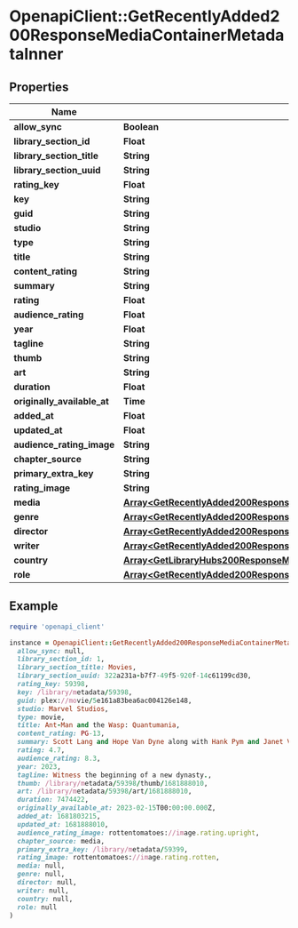 # OpenapiClient::GetRecentlyAdded200ResponseMediaContainerMetadataInner

## Properties

| Name | Type | Description | Notes |
| ---- | ---- | ----------- | ----- |
| **allow_sync** | **Boolean** |  | [optional] |
| **library_section_id** | **Float** |  | [optional] |
| **library_section_title** | **String** |  | [optional] |
| **library_section_uuid** | **String** |  | [optional] |
| **rating_key** | **Float** |  | [optional] |
| **key** | **String** |  | [optional] |
| **guid** | **String** |  | [optional] |
| **studio** | **String** |  | [optional] |
| **type** | **String** |  | [optional] |
| **title** | **String** |  | [optional] |
| **content_rating** | **String** |  | [optional] |
| **summary** | **String** |  | [optional] |
| **rating** | **Float** |  | [optional] |
| **audience_rating** | **Float** |  | [optional] |
| **year** | **Float** |  | [optional] |
| **tagline** | **String** |  | [optional] |
| **thumb** | **String** |  | [optional] |
| **art** | **String** |  | [optional] |
| **duration** | **Float** |  | [optional] |
| **originally_available_at** | **Time** |  | [optional] |
| **added_at** | **Float** |  | [optional] |
| **updated_at** | **Float** |  | [optional] |
| **audience_rating_image** | **String** |  | [optional] |
| **chapter_source** | **String** |  | [optional] |
| **primary_extra_key** | **String** |  | [optional] |
| **rating_image** | **String** |  | [optional] |
| **media** | [**Array&lt;GetRecentlyAdded200ResponseMediaContainerMetadataInnerMediaInner&gt;**](GetRecentlyAdded200ResponseMediaContainerMetadataInnerMediaInner.md) |  | [optional] |
| **genre** | [**Array&lt;GetRecentlyAdded200ResponseMediaContainerMetadataInnerGenreInner&gt;**](GetRecentlyAdded200ResponseMediaContainerMetadataInnerGenreInner.md) |  | [optional] |
| **director** | [**Array&lt;GetRecentlyAdded200ResponseMediaContainerMetadataInnerDirectorInner&gt;**](GetRecentlyAdded200ResponseMediaContainerMetadataInnerDirectorInner.md) |  | [optional] |
| **writer** | [**Array&lt;GetRecentlyAdded200ResponseMediaContainerMetadataInnerWriterInner&gt;**](GetRecentlyAdded200ResponseMediaContainerMetadataInnerWriterInner.md) |  | [optional] |
| **country** | [**Array&lt;GetLibraryHubs200ResponseMediaContainerHubInnerMetadataInnerCountryInner&gt;**](GetLibraryHubs200ResponseMediaContainerHubInnerMetadataInnerCountryInner.md) |  | [optional] |
| **role** | [**Array&lt;GetRecentlyAdded200ResponseMediaContainerMetadataInnerRoleInner&gt;**](GetRecentlyAdded200ResponseMediaContainerMetadataInnerRoleInner.md) |  | [optional] |

## Example

```ruby
require 'openapi_client'

instance = OpenapiClient::GetRecentlyAdded200ResponseMediaContainerMetadataInner.new(
  allow_sync: null,
  library_section_id: 1,
  library_section_title: Movies,
  library_section_uuid: 322a231a-b7f7-49f5-920f-14c61199cd30,
  rating_key: 59398,
  key: /library/metadata/59398,
  guid: plex://movie/5e161a83bea6ac004126e148,
  studio: Marvel Studios,
  type: movie,
  title: Ant-Man and the Wasp: Quantumania,
  content_rating: PG-13,
  summary: Scott Lang and Hope Van Dyne along with Hank Pym and Janet Van Dyne explore the Quantum Realm where they interact with strange creatures and embark on an adventure that goes beyond the limits of what they thought was possible.,
  rating: 4.7,
  audience_rating: 8.3,
  year: 2023,
  tagline: Witness the beginning of a new dynasty.,
  thumb: /library/metadata/59398/thumb/1681888010,
  art: /library/metadata/59398/art/1681888010,
  duration: 7474422,
  originally_available_at: 2023-02-15T00:00:00.000Z,
  added_at: 1681803215,
  updated_at: 1681888010,
  audience_rating_image: rottentomatoes://image.rating.upright,
  chapter_source: media,
  primary_extra_key: /library/metadata/59399,
  rating_image: rottentomatoes://image.rating.rotten,
  media: null,
  genre: null,
  director: null,
  writer: null,
  country: null,
  role: null
)
```

